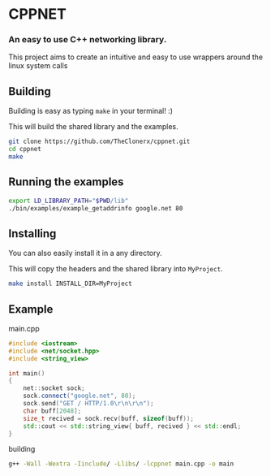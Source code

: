 # CPPNET
### An easy to use C++ networking library.

This project aims to create an intuitive and easy to use wrappers around the linux system calls

## Building
Building is easy as typing `make` in your terminal! :)

This will build the shared library and the examples.
```bash
git clone https://github.com/TheClonerx/cppnet.git
cd cppnet
make
```

## Running the examples
```bash
export LD_LIBRARY_PATH="$PWD/lib"
./bin/examples/example_getaddrinfo google.net 80
```

## Installing
You can also easily install it in a any directory.

This will copy the headers and the shared library into `MyProject`.
```bash
make install INSTALL_DIR=MyProject
```

## Example

main.cpp
```cpp
#include <iostream>
#include <net/socket.hpp>
#include <string_view>

int main()
{
    net::socket sock;
    sock.connect("google.net", 80);
    sock.send("GET / HTTP/1.0\r\n\r\n");
    char buff[2048];
    size_t recived = sock.recv(buff, sizeof(buff));
    std::cout << std::string_view{ buff, recived } << std::endl;
}
```

building
```bash
g++ -Wall -Wextra -Iinclude/ -Llibs/ -lcppnet main.cpp -o main 
```